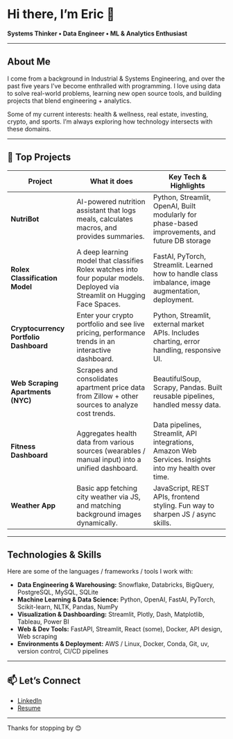 # Hi there, I’m Eric 👋  
**Systems Thinker • Data Engineer • ML & Analytics Enthusiast**

---

## About Me

I come from a background in Industrial & Systems Engineering, and over the past five years I’ve become enthralled with programming. I love using data to solve real-world problems, learning new open source tools, and building projects that blend engineering + analytics.

Some of my current interests: health & wellness, real estate, investing, crypto, and sports. I’m always exploring how technology intersects with these domains.

---

## 🔧 Top Projects

| Project | What it does | Key Tech & Highlights |
|---|---|---|
| **NutriBot** | AI-powered nutrition assistant that logs meals, calculates macros, and provides summaries. | Python, Streamlit, OpenAI, Built modularly for phase-based improvements, and future DB storage |
| **Rolex Classification Model** | A deep learning model that classifies Rolex watches into four popular models. Deployed via Streamlit on Hugging Face Spaces. | FastAI, PyTorch, Streamlit. Learned how to handle class imbalance, image augmentation, deployment. |
| **Cryptocurrency Portfolio Dashboard** | Enter your crypto portfolio and see live pricing, performance trends in an interactive dashboard. | Python, Streamlit, external market APIs. Includes charting, error handling, responsive UI. |
| **Web Scraping Apartments (NYC)** | Scrapes and consolidates apartment price data from Zillow + other sources to analyze cost trends. | BeautifulSoup, Scrapy, Pandas. Built reusable pipelines, handled messy data. |
| **Fitness Dashboard** | Aggregates health data from various sources (wearables / manual input) into a unified dashboard. | Data pipelines, Streamlit, API integrations, Amazon Web Services. Insights into my health over time. |
| **Weather App** | Basic app fetching city weather via JS, and matching background images dynamically. | JavaScript, REST APIs, frontend styling. Fun way to sharpen JS / async skills. |

---

## Technologies & Skills

Here are some of the languages / frameworks / tools I work with:

- **Data Engineering & Warehousing:** Snowflake, Databricks, BigQuery, PostgreSQL, MySQL, SQLite 
- **Machine Learning & Data Science:** Python, OpenAI, FastAI, PyTorch, Scikit-learn, NLTK, Pandas, NumPy  
- **Visualization & Dashboarding:** Streamlit, Plotly, Dash, Matplotlib, Tableau, Power BI  
- **Web & Dev Tools:** FastAPI, Streamlit, React (some), Docker, API design, Web scraping  
- **Environments & Deployment:** AWS / Linux, Docker, Conda, Git, uv, version control, CI/CD pipelines  

---

## 📫 Let’s Connect

- [LinkedIn](www.linkedin.com/in/eric-flynn-)  
- [Resume](https://github.com/ericfflynn/resume/blob/main/Eric-Flynn-Resume.pdf)
---

Thanks for stopping by 😊  

